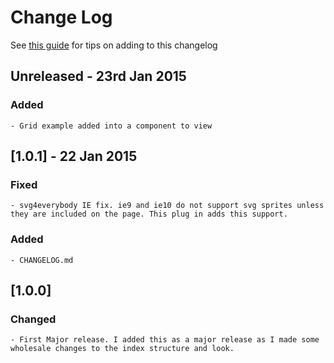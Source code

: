 # Change Log
See [this guide](http://keepachangelog.com/) for tips on adding to this changelog

## Unreleased - 23rd Jan 2015

### Added
	- Grid example added into a component to view

## [1.0.1] - 22 Jan 2015

### Fixed
	- svg4everybody IE fix. ie9 and ie10 do not support svg sprites unless they are included on the page. This plug in adds this support.

### Added
	- CHANGELOG.md

## [1.0.0] 

### Changed
	- First Major release. I added this as a major release as I made some wholesale changes to the index structure and look.